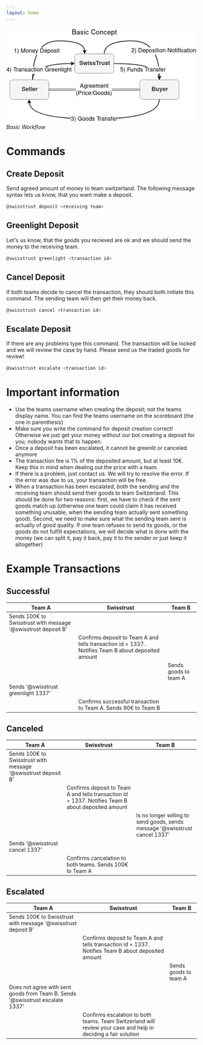 ```yaml
---
layout: home
---
```


![](workflow_basics.png)  
*Basic Workflow*

# Commands
## Create Deposit
Send agreed amount of money to team switzerland.
The following message syntax lets us know, that you want make a deposit.
```bash
@swisstrust deposit <receiving team>
```
## Greenlight Deposit
Let's us know, that the goods you recieved are ok and we should send the money to the receiving team.
```bash
@swisstrust greenlight <transaction id>
```
## Cancel Deposit
If both teams decide to cancel the transaction, they should both initiate this command. The sending team will then get their money back.
```bash
@swisstrust cancel <transaction id>
```
## Escalate Deposit
If there are any problems type this command. The transaction will be locked and we will review the case by hand. Please send us the traded goods for review!
```bash
@swisstrust escalate <transaction id>
```
# Important information
* Use the teams username when creating the deposit; not the teams display name. You can find the teams username on the scoreboard (the one in parenthesis)
* Make sure you write the command for deposit creation correct! Otherwise we just get your money without our bot creating a deposit for you; nobody wants that to happen.
* Once a deposit has been escalated, it cannot be greenlit or canceled anymore
* The transaction fee is 1% of the deposited amount, but at least 10€. Keep this in mind when dealing out the price with a team.
* If there is a problem, just contact us. We will try to resolve the error. If the error was due to us, your transaction will be free.
* When a transaction has been escalated, both the sending and the receiving team should send their goods to team Switzerland. This should be done for two reasons: first, we have to check if the sent goods match up (otherwise one team could claim it has received something unusable, when the sending team actually sent something good). Second, we need to make sure what the sending team sent is actually of good quality. If one team refuses to send its goods, or the goods do not fulfill expectations, we will decide what is done with the money (we can split it, pay it back, pay it to the sender or just keep it altogether)

# Example Transactions

## Successful

| Team A | Swisstrust | Team B |
| ------ | ---------- | ------ |
| Sends 100€ to Swisstrust with message ‘@swisstrust deposit B’ |  |  |
|  | Confirms deposit to Team A and tells transaction id = 1337. Notifies Team B about deposited amount |  |
|  |  | Sends goods to team A |
| Sends ‘@swisstrust greenlight 1337’ |  |  |
|  | Confirms successful transaction to Team A. Sends 90€ to Team B |  |

## Canceled

| Team A | Swisstrust | Team B |
| ------ | ---------- | ------ |
| Sends 100€ to Swisstrust with message ‘@swisstrust deposit B’ |  |  |
|  | Confirms deposit to Team A and tells transaction id = 1337. Notifies Team B about deposited amount |  |
|  |  | Is no longer willing to send goods, sends message ‘@swisstrust cancel 1337’ |
| Sends ‘@swisstrust cancel 1337’ |  |  |
|  | Confirms cancelation to both teams. Sends 100€ to Team A |  |

## Escalated

| Team A | Swisstrust | Team B |
| ------ | ---------- | ------ |
| Sends 100€ to Swisstrust with message ‘@swisstrust deposit B’ |  |  |
|  | Confirms deposit to Team A and tells transaction id = 1337. Notifies Team B about deposited amount |  |
|  |  | Sends goods to team A |
| Does not agree with sent goods from Team B. Sends ‘@swisstrust escalate 1337’ |  |  |
|  | Confirms escalation to both teams. Team Switzerland will review your case and help in deciding a fair solution |  |
